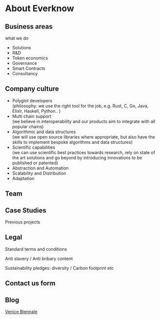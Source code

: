 About Everknow
==============

Business areas
--------------

what we do

*   Solutions
*   R&D
*   Token economics
*   Governance
*   Smart Contracts
*   Consultancy


Company culture  
---------------

*   Polyglot developers  
    (philosophy: we use the right tool for the job, e.g. Rust, C, Go, Java, Elixir, Haskell, Python.. )
*   Multi chain support  
    (we believe in interoperability and our products aim to integrate with all popular chains)
*   Algorithmic and data structures  
    (we will use open source libraries where appropriate, but also have the skills to implement bespoke algorithms and data structures)
*   Scientific capabilities  
    (we can use scientific best practices towards research, rely on state of the art solutions and go beyond by introducing innovations to be published or patented)
*   Abstraction and Automation
*   Scalability and Distribution
*   Adaptation

Team
----

Case Studies
------------

Previous projects

Legal
-----

Standard terms and conditions

Anti slavery / Anti bribary content

Sustainability pledges: diversity / Carbon footprint etc

Contact us form
---------------

Blog
----

[Venice Biennale](Venice-Biennale-on-ALGORITHM.md)


